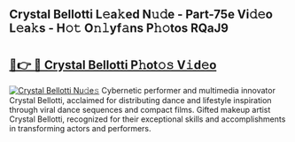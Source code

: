 ## Crystal Bellotti L𝚎a𝚔ed N𝚞𝚍e - Part-75e Vi𝚍𝚎o L𝚎a𝚔s - H𝚘𝚝 O𝚗𝚕yf𝚊ns P𝚑𝚘tos RQaJ9

# <h2><a href="http://kf328qh.oniu.top/?m=Crystal+Bellotti">🔗👉 🔴 Crystal Bellotti P𝚑ot𝚘𝚜 V𝚒d𝚎o</a></h2>

[![Crystal Bellotti Nu𝚍e𝚜](https://i.imgur.com/0qMVB7G.gif)](http://kf328qh.oniu.top/?m=Crystal+Bellotti)
Cybernetic performer and multimedia innovator Crystal Bellotti, acclaimed for distributing dance and lifestyle inspiration through viral dance sequences and compact films. Gifted makeup artist Crystal Bellotti, recognized for their exceptional skills and accomplishments in transforming actors and performers.  
